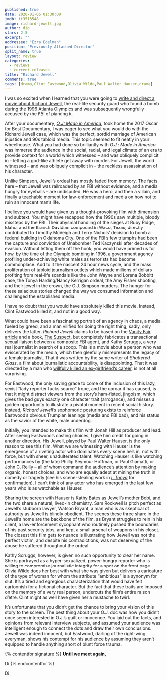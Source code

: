 ```yaml
---
published: true
date: 2020-01-06 01:30:00
imdb: tt3513548
image: richard-jewell.jpg
author: dig
stars: 2.5
excerpt: ""
addressee: "Ezra Edelman"
position: "Previously Attached Director"
split_name: true
layout: review
categories: 
  - reviews
  - current-releases
title: "Richard Jewell"
comments: true
tags: [drama,Clint Eastwood,Olivia Wilde,Paul Walter Hauser,drama]
---
```

I was so excited when I learned that you were going to [write and direct a movie about Richard Jewell,](https://deadline.com/2016/11/richard-jewell-movie-ezra-edelman-oj-made-in-america-1201848988/) the real-life security guard who found a bomb during the 1996 Atlanta Olympics and was subsequently wrongfully accused by the FBI of planting it. 

After your documentary, [_O.J: Made in America_](http://www.dearcastandcrew.com/content/2017/1/27/oj-made-in-america-is-the-best-and-longest-film-of-2016.html)_,_ took home the 2017 Oscar for Best Documentary, I was eager to see what you would do with the Richard Jewell case, which was the perfect, sordid marriage of American injustice and 90s tabloid media. This topic seemed to fit neatly in your wheelhouse. What you had done so brilliantly with _O.J.: Made in America_ was immerse the audience in the social, racial, and legal climate of an era to provide context for a world which witnessed – and was obliquely complicit in - letting a god-like athlete get away with murder. For Jewell, the world witnessed – and was obliquely complicit in – the reckless assassination of his character. 

Unlike Simpson, Jewell’s ordeal has mostly faded from memory. The facts here – that Jewell was railroaded by an FBI without evidence, and a media hungry for eyeballs – are undisputed. He was a hero, and then a villain, and finally a teachable moment for law-enforcement and media on how not to ruin an innocent man’s life. 

I believe you would have given us a thought-provoking film with dimension and subtext. You might have recapped how the 1990s saw multiple, bloody missteps by the FBI. Their abysmal handling of the sieges at Ruby Ridge, Idaho, and the Branch Davidian compound in Waco, Texas, directly contributed to Timothy McVeigh and Terry Nichols’ decision to bomb a federal building in Oklahoma City. One of the FBI’s few triumphs had been the capture and conviction of Unabomber Ted Kaczynski after decades of evasion. Without letting them off the hook, you would have primed us for how, by the time of the Olympic bombing in 1996, a government agency profiling under-achieving white males as terrorists had become commonplace. Add to it the nascent 24 hour news cycle, and the mass proliferation of tabloid journalism outlets which made millions of dollars profiting from real-life scandals like the John Wayne and Lorena Bobbitt case, the Tonya Harding/Nancy Kerrigan ordeal, the Amy Fisher shooting, and their jewel in the crown, the O.J. Simpson murders. The hunger for these salacious stories changed the way we consumed information and challenged the established media.

I have no doubt that you would have absolutely killed this movie. Instead, Clint Eastwood killed it, and not in a good way.

What could have been a fascinating portrait of an agency in chaos, a media fueled by greed, and a man vilified for doing the right thing, sadly, only delivers the latter. _Richard Jewell_ claims to be based on the [Vanity Fair article](https://archive.vanityfair.com/article/share/1fd2d7ae-10d8-474b-9bf1-d1558af697be/) and a book, [The Suspect](https://www.goodreads.com/book/show/41104144-suspect), but completely fabricates a transactional sexual liaison between a composite FBI agent, and Kathy Scruggs, a very real journalist in search of a scoop. This is a movie about a person who was eviscerated by the media, which then gleefully misrepresents the legacy of a female journalist. That it was written by the same writer of _Shattered Glass_, a film about journalistic accountability, is disappointing. That it was directed by a man who [willfully killed an ex-girlfriend‘s career](https://www.latimes.com/archives/la-xpm-1996-09-29-mn-50142-story.html), is not at all surprising. 

For Eastwood, the only saving grace to come of the inclusion of this lazy, sexist “lady reporter fucks source” trope, and the uproar it has caused, is that it might distract viewers from the story’s ham-fisted, jingoism, which gives the bad guys exactly one character trait (arrogance), and misses a golden opportunity to illustrate a pivotal moment in recent social history. Instead, _Richard Jewell’s_ sophomoric posturing exists to reinforce Eastwood’s obvious Trumpian leanings (media and FBI bad), and his status as the savior of the white, male underdog. 

Initially, you intended to make this film with Jonah Hill as producer and lead. After seeing Eastwood’s casting choices, I give him credit for going in another direction. His Jewell, played by Paul Walter Hauser, is the only reason to see this film. What we are witnessing with Hauser is the emergence of a riveting actor who dominates every scene he’s in, not with force, but with sheer, unadulterated talent. Watching Hauser is like watching performances by (the late) Phillip Seymour Hoffman, or Paul Giamatti, or John C. Reilly – all of whom command the audience’s attention by making organic, honest choices, and who are equally adept at mining the truth in comedy or tragedy (see his scene-stealing work in [_I, Tonya_](http://www.dearcastandcrew.com/content/2018/2/20/i-tonya.html) for confirmation). I can’t think of any actor who has emerged in the last few years who is as watchable as Hauser.

Sharing the screen with Hauser is Kathy Bates as Jewell’s mother Bobi, and the two share a natural, lived-in chemistry. Sam Rockwell is pitch perfect as Jewell’s stubborn lawyer, Watson Bryant, a man who is as skeptical of authority as Jewell is blindly obedient. The scenes these three share in the Jewell’s home are the backbone of the film, as Bryant struggles to rein in his client, a law-enforcement sycophant who routinely pushed the boundaries of his past security jobs, and kept a small arsenal of weapons in his closet. The closest this film gets to nuance is illustrating how Jewell was not the perfect victim, and despite his contradictions, was not deserving of the abuse he suffered throughout the ordeal.

Kathy Scruggs, however, is given no such opportunity to clear her name. She is portrayed as a hyper-sexualized, power-hungry reporter who is willing to compromise journalistic integrity for a spot on the front page. Olivia Wilde does her best with what she was given but delivers a caricature of the type of woman for whom the attribute “ambitious” is a synonym for slut. It’s a tired and egregious characterization that would have felt cartoonish for a fictional character. But the fact that these traits are imposed on the memory of a very real person, undercuts the film’s entire raison d’etre. Clint might as well have given her a mustache to twirl. 

It’s unfortunate that you didn’t get the chance to bring your vision of this story to the screen. The best thing about your O.J. doc was how you didn’t once seem interested in O.J.’s guilt or innocence. You laid out the facts, and opinions from relevant interview subjects, and assumed your audience was intelligent enough to connect the dots and draw their own conclusions. Jewell was indeed innocent, but Eastwood, darling of the right-wing everyman, shows his contempt for his audience by assuming they aren’t equipped to handle anything short of blunt force trauma.

{% contentfor signature %}
**Until we meet again,**

Di
{% endcontentfor %}

Di
